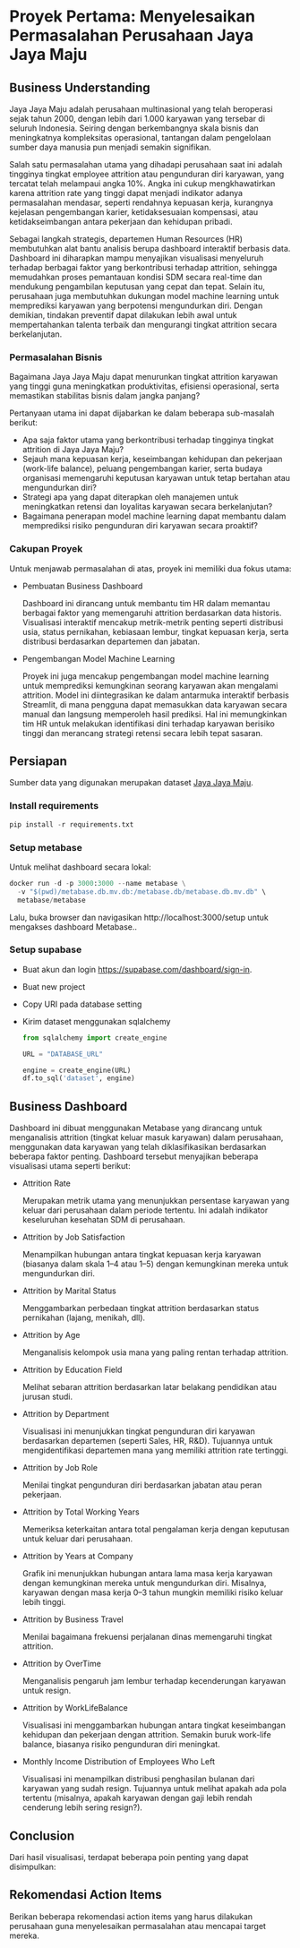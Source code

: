 # Proyek Pertama: Menyelesaikan Permasalahan Perusahaan Jaya Jaya Maju


## Business Understanding

Jaya Jaya Maju adalah perusahaan multinasional yang telah beroperasi sejak tahun 2000, dengan lebih dari 1.000 karyawan yang tersebar di seluruh Indonesia. Seiring dengan berkembangnya skala bisnis dan meningkatnya kompleksitas operasional, tantangan dalam pengelolaan sumber daya manusia pun menjadi semakin signifikan.

Salah satu permasalahan utama yang dihadapi perusahaan saat ini adalah tingginya tingkat employee attrition atau pengunduran diri karyawan, yang tercatat telah melampaui angka 10%. Angka ini cukup mengkhawatirkan karena attrition rate yang tinggi dapat menjadi indikator adanya permasalahan mendasar, seperti rendahnya kepuasan kerja, kurangnya kejelasan pengembangan karier, ketidaksesuaian kompensasi, atau ketidakseimbangan antara pekerjaan dan kehidupan pribadi.

Sebagai langkah strategis, departemen Human Resources (HR) membutuhkan alat bantu analisis berupa dashboard interaktif berbasis data. Dashboard ini diharapkan mampu menyajikan visualisasi menyeluruh terhadap berbagai faktor yang berkontribusi terhadap attrition, sehingga memudahkan proses pemantauan kondisi SDM secara real-time dan mendukung pengambilan keputusan yang cepat dan tepat. Selain itu, perusahaan juga membutuhkan dukungan model machine learning untuk memprediksi karyawan yang berpotensi mengundurkan diri. Dengan demikian, tindakan preventif dapat dilakukan lebih awal untuk mempertahankan talenta terbaik dan mengurangi tingkat attrition secara berkelanjutan.

### Permasalahan Bisnis

Bagaimana Jaya Jaya Maju dapat menurunkan tingkat attrition karyawan yang tinggi guna meningkatkan produktivitas, efisiensi operasional, serta memastikan stabilitas bisnis dalam jangka panjang?

Pertanyaan utama ini dapat dijabarkan ke dalam beberapa sub-masalah berikut:
- Apa saja faktor utama yang berkontribusi terhadap tingginya tingkat attrition di Jaya Jaya Maju?
- Sejauh mana kepuasan kerja, keseimbangan kehidupan dan pekerjaan (work-life balance), peluang pengembangan karier, serta budaya organisasi memengaruhi keputusan karyawan untuk tetap bertahan atau mengundurkan diri?
- Strategi apa yang dapat diterapkan oleh manajemen untuk meningkatkan retensi dan loyalitas karyawan secara berkelanjutan?
- Bagaimana penerapan model machine learning dapat membantu dalam memprediksi risiko pengunduran diri karyawan secara proaktif?

### Cakupan Proyek

Untuk menjawab permasalahan di atas, proyek ini memiliki dua fokus utama:

- Pembuatan Business Dashboard

    Dashboard ini dirancang untuk membantu tim HR dalam memantau berbagai faktor yang memengaruhi attrition berdasarkan data historis. Visualisasi interaktif mencakup metrik-metrik penting seperti distribusi usia, status pernikahan, kebiasaan lembur, tingkat kepuasan kerja, serta distribusi berdasarkan departemen dan jabatan.

- Pengembangan Model Machine Learning

    Proyek ini juga mencakup pengembangan model machine learning untuk memprediksi kemungkinan seorang karyawan akan mengalami attrition. Model ini diintegrasikan ke dalam antarmuka interaktif berbasis Streamlit, di mana pengguna dapat memasukkan data karyawan secara manual dan langsung memperoleh hasil prediksi. Hal ini memungkinkan tim HR untuk melakukan identifikasi dini terhadap karyawan berisiko tinggi dan merancang strategi retensi secara lebih tepat sasaran.

## Persiapan

Sumber data yang digunakan merupakan dataset [Jaya Jaya Maju](https://github.com/dicodingacademy/dicoding_dataset/tree/main/employee).

### Install requirements

```python
pip install -r requirements.txt
```

### Setup metabase

Untuk melihat dashboard secara lokal:

```python
docker run -d -p 3000:3000 --name metabase \
  -v "$(pwd)/metabase.db.mv.db:/metabase.db/metabase.db.mv.db" \
  metabase/metabase
```

Lalu, buka browser dan navigasikan http://localhost:3000/setup untuk mengakses dashboard Metabase..

### Setup supabase

- Buat akun dan login https://supabase.com/dashboard/sign-in.
- Buat new project
- Copy URI pada database setting
- Kirim dataset menggunakan sqlalchemy
     
     ```python
     from sqlalchemy import create_engine

     URL = "DATABASE_URL"

     engine = create_engine(URL)
     df.to_sql('dataset', engine)
     ```



## Business Dashboard

Dashboard ini dibuat menggunakan Metabase yang dirancang untuk menganalisis attrition (tingkat keluar masuk karyawan) dalam perusahaan, menggunakan data karyawan yang telah diklasifikasikan berdasarkan beberapa faktor penting. Dashboard tersebut menyajikan beberapa visualisasi utama seperti berikut:

- Attrition Rate

     Merupakan metrik utama yang menunjukkan persentase karyawan yang keluar dari perusahaan dalam periode tertentu. Ini adalah indikator keseluruhan kesehatan SDM di perusahaan.

- Attrition by Job Satisfaction

     Menampilkan hubungan antara tingkat kepuasan kerja karyawan (biasanya dalam skala 1–4 atau 1–5) dengan kemungkinan mereka untuk mengundurkan diri.

- Attrition by Marital Status

     Menggambarkan perbedaan tingkat attrition berdasarkan status pernikahan (lajang, menikah, dll).

- Attrition by Age

     Menganalisis kelompok usia mana yang paling rentan terhadap attrition.

- Attrition by Education Field

     Melihat sebaran attrition berdasarkan latar belakang pendidikan atau jurusan studi.

- Attrition by Department

     Visualisasi ini menunjukkan tingkat pengunduran diri karyawan berdasarkan departemen (seperti Sales, HR, R&D). Tujuannya untuk mengidentifikasi departemen mana yang memiliki attrition rate tertinggi.

- Attrition by Job Role

     Menilai tingkat pengunduran diri berdasarkan jabatan atau peran pekerjaan.

- Attrition by Total Working Years

     Memeriksa keterkaitan antara total pengalaman kerja dengan keputusan untuk keluar dari perusahaan.

- Attrition by Years at Company

     Grafik ini menunjukkan hubungan antara lama masa kerja karyawan dengan kemungkinan mereka untuk mengundurkan diri. Misalnya, karyawan dengan masa kerja 0–3 tahun mungkin memiliki risiko keluar lebih tinggi.

- Attrition by Business Travel

     Menilai bagaimana frekuensi perjalanan dinas memengaruhi tingkat attrition.

- Attrition by OverTime

     Menganalisis pengaruh jam lembur terhadap kecenderungan karyawan untuk resign.

- Attrition by WorkLifeBalance
     
     Visualisasi ini menggambarkan hubungan antara tingkat keseimbangan kehidupan dan pekerjaan dengan attrition. Semakin buruk work-life balance, biasanya risiko pengunduran diri meningkat.

- Monthly Income Distribution of Employees Who Left

     Visualisasi ini menampilkan distribusi penghasilan bulanan dari karyawan yang sudah resign. Tujuannya untuk melihat apakah ada pola tertentu (misalnya, apakah karyawan dengan gaji lebih rendah cenderung lebih sering resign?).




## Conclusion

Dari hasil visualisasi, terdapat beberapa poin penting yang dapat disimpulkan:


## Rekomendasi Action Items

Berikan beberapa rekomendasi action items yang harus dilakukan perusahaan guna menyelesaikan permasalahan atau mencapai target mereka.